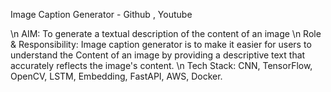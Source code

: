 Image Caption Generator - Github , Youtube

\\n
AIM: To generate a textual description of the content of an image
\n
Role & Responsibility: Image caption generator is to make it easier for users to understand the Content of an image by providing a descriptive text that accurately reflects the image's content. \n
Tech Stack: CNN, TensorFlow, OpenCV, LSTM, Embedding, FastAPI, AWS, Docker.
